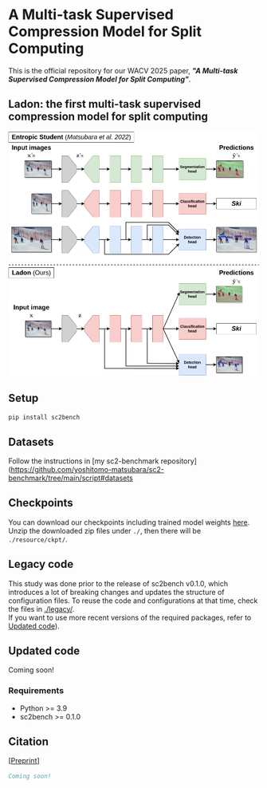 # A Multi-task Supervised Compression Model for Split Computing

This is the official repository for our WACV 2025 paper, ***"A Multi-task Supervised Compression Model for Split Computing"***.

## Ladon: the first multi-task supervised compression model for split computing
![Entropic Student vs. Ladon](imgs/ladon_model-comparison.png)

## Setup
```shell
pip install sc2bench
```

## Datasets
Follow the instructions in [my sc2-benchmark repository](https://github.com/yoshitomo-matsubara/sc2-benchmark/tree/main/script#datasets

## Checkpoints
You can download our checkpoints including trained model weights [here](https://github.com/yoshitomo-matsubara/ladon-multi-task-sc2/releases/tag/).  
Unzip the downloaded zip files under `./`, then there will be `./resource/ckpt/`.

## Legacy code
This study was done prior to the release of sc2bench v0.1.0, which introduces a lot of breaking changes and updates the structure of configuration files.
To reuse the code and configurations at that time, check the files in [./legacy/](./legacy/).  
If you want to use more recent versions of the required packages, refer to [Updated code](#updated-code)).

## Updated code
Coming soon!

### Requirements
- Python >= 3.9
- sc2bench >= 0.1.0

## Citation
[[Preprint](https://arxiv.org/)]
```bibtex
Coming soon!
```
